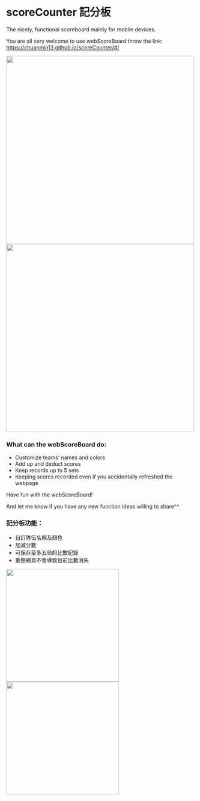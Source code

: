 # scoreCounter 記分板

The nicely, functional scoreboard mainly for mobile devices.

<p>You are all very welcome to use webScoreBoard throw the link:
<a href="https://chuanmin13.github.io/scoreCounter/scoreCounter-m.html">https://chuanmin13.github.io/scoreCounter/#/</a></p>

<img src="https://github.com/chuanmin13/scoreCounter/blob/main/img/scoreCounter.JPG?raw=true" width="500px"/> <img src="https://github.com/chuanmin13/scoreCounter/blob/main/img/scoreCounter-2.JPG?raw=true" width="500px"/>


### What can the webScoreBoard do:

- Customize teams’ names and colors 
- Add up and deduct scores
- Keep records up to 5 sets
- Keeping scores recorded even if you accidentally refreshed the webpage


Have fun with the webScoreBoard!

And let me know if you have any new function ideas willing to share^^


### 記分板功能：
- 自訂隊伍名稱及顏色 
- 加減分數
- 可保存至多五局的比數紀錄
- 重整網頁不會導致目前比數消失


<img src="https://github.com/chuanmin13/scoreCounter/blob/main/img/scoreCounter-3.JPG?raw=true" width="300px"/> <img src="https://github.com/chuanmin13/scoreCounter/blob/main/img/scoreCounter-4.JPG?raw=true" width="300px" />
